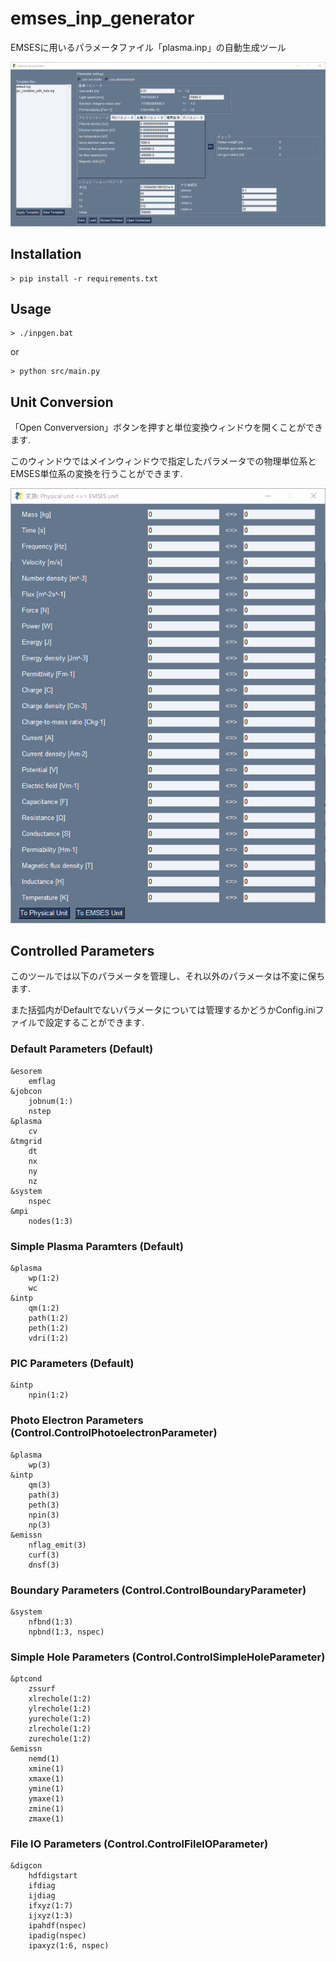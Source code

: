 # emses_inp_generator
EMSESに用いるパラメータファイル「plasma.inp」の自動生成ツール

![Main Window](images/inpgen_main.png)

## Installation
```
> pip install -r requirements.txt
```

## Usage
```
> ./inpgen.bat
```

or

```
> python src/main.py
```

## Unit Conversion
「Open Converversion」ボタンを押すと単位変換ウィンドウを開くことができます.

このウィンドウではメインウィンドウで指定したパラメータでの物理単位系とEMSES単位系の変換を行うことができます.

![Convertion Window](images/inpgen_convert.png)


## Controlled Parameters
このツールでは以下のパラメータを管理し、それ以外のパラメータは不変に保ちます.

また括弧内がDefaultでないパラメータについては管理するかどうかConfig.iniファイルで設定することができます.

### Default Parameters (Default)
```
&esorem
    emflag
&jobcon
    jobnum(1:)
    nstep
&plasma
    cv
&tmgrid
    dt
    nx
    ny
    nz
&system
    nspec
&mpi
    nodes(1:3)
```

### Simple Plasma Paramters (Default)
```
&plasma
    wp(1:2)
    wc
&intp
    qm(1:2)
    path(1:2)
    peth(1:2)
    vdri(1:2)
```

### PIC Parameters (Default)
```
&intp
    npin(1:2)
```

### Photo Electron Parameters (Control.ControlPhotoelectronParameter)
```
&plasma
    wp(3)
&intp
    qm(3)
    path(3)
    peth(3)
    npin(3)
    np(3)
&emissn
    nflag_emit(3)
    curf(3)
    dnsf(3)
```

### Boundary Parameters (Control.ControlBoundaryParameter)
```
&system
    nfbnd(1:3)
    npbnd(1:3, nspec)
```

### Simple Hole Parameters (Control.ControlSimpleHoleParameter)
```
&ptcond
    zssurf
    xlrechole(1:2)
    ylrechole(1:2)
    yurechole(1:2)
    zlrechole(1:2)
    zurechole(1:2)
&emissn
    nemd(1)
    xmine(1)
    xmaxe(1)
    ymine(1)
    ymaxe(1)
    zmine(1)
    zmaxe(1)
```

### File IO Parameters (Control.ControlFileIOParameter)
```
&digcon
    hdfdigstart
    ifdiag
    ijdiag
    ifxyz(1:7)
    ijxyz(1:3)
    ipahdf(nspec)
    ipadig(nspec)
    ipaxyz(1:6, nspec)
```